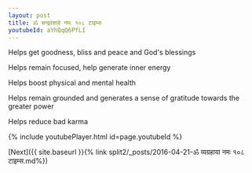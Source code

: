 ```yaml
---
layout: post
title: ॐ चन्द्रवंशावे नमः १०८ टाइम्स
youtubeId: aYhQqQ6PfLI
---
```

 
 
Helps get goodness, bliss and peace and God's blessings
 
Helps remain focused, help generate inner energy 
 
Helps boost physical and mental health 
 
Helps remain grounded and generates a sense of gratitude towards the greater power 
 
Helps reduce bad karma
 
 
 
 


{% include youtubePlayer.html id=page.youtubeId %}
 
[Next]({{ site.baseurl }}{% link  split2/_posts/2016-04-21-ॐ व्यग्रहाया नमः १०८ टाइम्स.md%})
 
